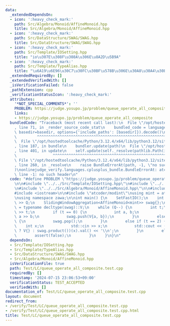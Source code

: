 ```yaml
---
data:
  _extendedDependsOn:
  - icon: ':heavy_check_mark:'
    path: Src/Algebra/Monoid/AffineMonoid.hpp
    title: Src/Algebra/Monoid/AffineMonoid.hpp
  - icon: ':heavy_check_mark:'
    path: Src/DataStructure/SWAG/SWAG.hpp
    title: Src/DataStructure/SWAG/SWAG.hpp
  - icon: ':heavy_check_mark:'
    path: Src/Template/IOSetting.hpp
    title: "io\u307E\u308F\u308A\u306E\u8A2D\u5B9A"
  - icon: ':heavy_check_mark:'
    path: Src/Template/TypeAlias.hpp
    title: "\u6A19\u6E96\u30C7\u30FC\u30BF\u578B\u306E\u30A8\u30A4\u30EA\u30A2\u30B9"
  _extendedRequiredBy: []
  _extendedVerifiedWith: []
  _isVerificationFailed: false
  _pathExtension: cpp
  _verificationStatusIcon: ':heavy_check_mark:'
  attributes:
    '*NOT_SPECIAL_COMMENTS*': ''
    PROBLEM: https://judge.yosupo.jp/problem/queue_operate_all_composite
    links:
    - https://judge.yosupo.jp/problem/queue_operate_all_composite
  bundledCode: "Traceback (most recent call last):\n  File \"/opt/hostedtoolcache/Python/3.12.4/x64/lib/python3.12/site-packages/onlinejudge_verify/documentation/build.py\"\
    , line 71, in _render_source_code_stat\n    bundled_code = language.bundle(stat.path,\
    \ basedir=basedir, options={'include_paths': [basedir]}).decode()\n          \
    \         ^^^^^^^^^^^^^^^^^^^^^^^^^^^^^^^^^^^^^^^^^^^^^^^^^^^^^^^^^^^^^^^^^^^^^^^^^^^^^^^^^\n\
    \  File \"/opt/hostedtoolcache/Python/3.12.4/x64/lib/python3.12/site-packages/onlinejudge_verify/languages/cplusplus.py\"\
    , line 187, in bundle\n    bundler.update(path)\n  File \"/opt/hostedtoolcache/Python/3.12.4/x64/lib/python3.12/site-packages/onlinejudge_verify/languages/cplusplus_bundle.py\"\
    , line 401, in update\n    self.update(self._resolve(pathlib.Path(included), included_from=path))\n\
    \                ^^^^^^^^^^^^^^^^^^^^^^^^^^^^^^^^^^^^^^^^^^^^^^^^^^^^^^^^^\n \
    \ File \"/opt/hostedtoolcache/Python/3.12.4/x64/lib/python3.12/site-packages/onlinejudge_verify/languages/cplusplus_bundle.py\"\
    , line 260, in _resolve\n    raise BundleErrorAt(path, -1, \"no such header\"\
    )\nonlinejudge_verify.languages.cplusplus_bundle.BundleErrorAt: atcoder/modint:\
    \ line -1: no such header\n"
  code: "#define PROBLEM \"https://judge.yosupo.jp/problem/queue_operate_all_composite\"\
    \n\n#include \"../../Src/Template/IOSetting.hpp\"\n#include \"../../Src/DataStructure/SWAG/SWAG.hpp\"\
    \n#include \"../../Src/Algebra/Monoid/AffineMonoid.hpp\"\n\n#include <cassert>\n\
    #include <iostream>\n\n#include \"atcoder/modint\"\nusing mint = atcoder::modint998244353;\n\
    \nusing namespace zawa;\n\nint main() {\n    SetFastIO();\n    int Q;\n    std::cin\
    \ >> Q;\n    SlidingWindowAggregation<AffineMonoid<mint>> swag{};\n    using V\
    \ = typename decltype(swag)::V;\n    while (Q--) {\n        int t;\n        std::cin\
    \ >> t;\n        if (t == 0) {\n            int a, b;\n            std::cin >>\
    \ a >> b;\n            swag.push(V{a, b});\n        }\n        else if (t == 1)\
    \ {\n            swag.pop();\n        }\n        else if (t == 2) {\n        \
    \    int x;\n            std::cin >> x;\n            std::cout << (swag.empty()\
    \ ? V{} : swag.product())(x).val() << '\\n';\n        }\n        else {\n    \
    \        assert(false);\n        }\n    }\n}\n"
  dependsOn:
  - Src/Template/IOSetting.hpp
  - Src/Template/TypeAlias.hpp
  - Src/DataStructure/SWAG/SWAG.hpp
  - Src/Algebra/Monoid/AffineMonoid.hpp
  isVerificationFile: true
  path: Test/LC/queue_operate_all_composite.test.cpp
  requiredBy: []
  timestamp: '2024-07-15 23:06:53+09:00'
  verificationStatus: TEST_ACCEPTED
  verifiedWith: []
documentation_of: Test/LC/queue_operate_all_composite.test.cpp
layout: document
redirect_from:
- /verify/Test/LC/queue_operate_all_composite.test.cpp
- /verify/Test/LC/queue_operate_all_composite.test.cpp.html
title: Test/LC/queue_operate_all_composite.test.cpp
---
```

